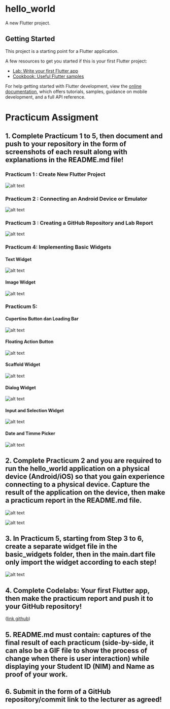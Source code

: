 # hello_world

A new Flutter project.

## Getting Started

This project is a starting point for a Flutter application.

A few resources to get you started if this is your first Flutter project:

- [Lab: Write your first Flutter app](https://docs.flutter.dev/get-started/codelab)
- [Cookbook: Useful Flutter samples](https://docs.flutter.dev/cookbook)

For help getting started with Flutter development, view the
[online documentation](https://docs.flutter.dev/), which offers tutorials,
samples, guidance on mobile development, and a full API reference.


# Practicum Assigment
## 1. Complete Practicum 1 to 5, then document and push to your repository in the form of screenshots of each result along with explanations in the README.md file!

### Practicum 1 : Create New Flutter Project 
![alt text](img/prac1.png)

### Practicum 2 : Connecting an Android Device or Emulator
![alt text](img/prac2.png)

### Practicum 3 : Creating a GitHub Repository and Lab Report
![alt text](img/prac3.png)

### Practicum 4: Implementing Basic Widgets
#### Text Widget
![alt text](img/prac4.1.png)
#### Image Widget
![alt text](img/prac4.2.png)

### Practicum 5: 
#### Cupertino Button dan Loading Bar
![alt text](img/prac5.1.png)

#### Floating Action Button 
![alt text](img/prac5.2.png)

#### Scaffold Widget
![alt text](img/prac5.3.gif)

#### Dialog Widget 
![alt text](img/prac5.4.gif)

#### Input and Selection Widget
![alt text](img/prac5.5.gif)

#### Date and Timme Picker
![alt text](img/prac5.6.gif)

## 2. Complete Practicum 2 and you are required to run the hello_world application on a physical device (Android/iOS) so that you gain experience connecting to a physical device. Capture the result of the application on the device, then make a practicum report in the README.md file.
![alt text](img/2.jpg)

![alt text](img/2.2.jpg)


## 3. In Practicum 5, starting from Step 3 to 6, create a separate widget file in the basic_widgets folder, then in the main.dart file only import the widget according to each step!
![alt text](img/NO3.gif)

## 4. Complete Codelabs: Your first Flutter app, then make the practicum report and push it to your GitHub repository!
([link github](https://github.com/Aqillaaprly/flutter-application-1))

## 5. README.md must contain: captures of the final result of each practicum (side-by-side, it can also be a GIF file to show the process of change when there is user interaction) while displaying your Student ID (NIM) and Name as proof of your work.

## 6. Submit in the form of a GitHub repository/commit link to the lecturer as agreed!